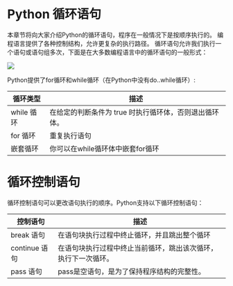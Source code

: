 # Python 循环语句

本章节将向大家介绍Python的循环语句，程序在一般情况下是按顺序执行的。
编程语言提供了各种控制结构，允许更复杂的执行路径。
循环语句允许我们执行一个语句或语句组多次，下面是在大多数编程语言中的循环语句的一般形式：

![](http://www.runoob.com/wp-content/uploads/2013/11/loop_architecture.jpg)

Python提供了for循环和while循环（在Python中没有do..while循环）:

|循环类型	|描述
|-|-|
|while 循环	|在给定的判断条件为 true 时执行循环体，否则退出循环体。
|for 循环	|重复执行语句
|嵌套循环	|你可以在while循环体中嵌套for循环

# 循环控制语句

循环控制语句可以更改语句执行的顺序。Python支持以下循环控制语句：

|控制语句	|描述
|-|-|
|break 语句	|在语句块执行过程中终止循环，并且跳出整个循环
|continue 语句	|在语句块执行过程中终止当前循环，跳出该次循环，执行下一次循环。
|pass 语句	|pass是空语句，是为了保持程序结构的完整性。